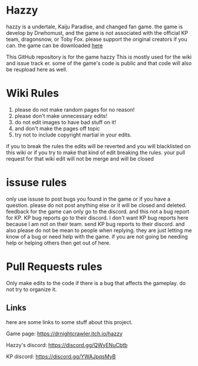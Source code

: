 # Hazzy

hazzy is a undertale, Kaiju Paradise, and changed fan game. the game is develop by Drwhomust, and the game is not associated with the official KP team, dragonsnow, or Toby Fox. please support the original creators if you can. the game can be downloaded [here](https://drnightcrawler.itch.io/hazzy)

This GitHub repository is for the game hazzy
This is mostly used for the wiki and issue track er. some of the game's code is public and that code will also be reupload here as well.

# Wiki Rules

1. please do not make random pages for no reason!
2. please don't make unnecessary edits!
3. do not edit images to have bad stuff on it!
4. and don't make the pages off topic
5. try not to include copyright martial in your edits.

if you to break the rules the edits will be reverted and you will blacklisted on this wiki or if you try to make that kind of edit breaking the rules. your pull request for that wiki edit will not be merge and will be closed

# issuse rules

only use issuse to post bugs you found in the game or if you have a question. please do not post anything else or it will be closed and deleted. feedback for the game can only go to the discord. and this not a bug report for KP. KP bug reports go to their discord. I don't want KP bug reports here because I am not on their team. send KP bug reports to their discord. and also please do not be mean to people when replying. they are just letting me know of a bug or need help with the game. if you are not going be needing help or helping others then get out of here.

# Pull Requests rules
Only make edits to the code if there is a bug that affects the gameplay. do not try to organize it.

## Links
here are some links to some stuff about this project.

Game page: https://drnightcrawler.itch.io/hazzy

Hazzy's discord: https://discord.gg/QWyENuCbtb

KP discord: https://discord.gg/YWAJpqsMyB

